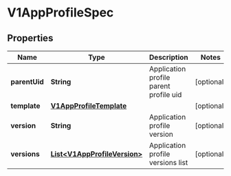 # V1AppProfileSpec

## Properties
Name | Type | Description | Notes
------------ | ------------- | ------------- | -------------
**parentUid** | **String** | Application profile parent profile uid |  [optional]
**template** | [**V1AppProfileTemplate**](V1AppProfileTemplate.md) |  |  [optional]
**version** | **String** | Application profile version |  [optional]
**versions** | [**List&lt;V1AppProfileVersion&gt;**](V1AppProfileVersion.md) | Application profile versions list |  [optional]
